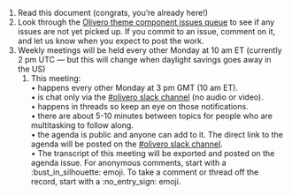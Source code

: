 1. Read this document (congrats, you’re already here!)
2. Look through the [Olivero theme component issues queue](https://www.drupal.org/project/issues/drupal?component=Olivero+theme) to see if any issues are not yet picked up. If you commit to an issue, comment on it, and let us know when you expect to post the work.
3. Weekly meetings will be held every other Monday at 10 am ET (currently 2 pm UTC — but this will change when daylight savings goes away in the US)  
   1. This meeting:  
    • happens every other Monday at 3 pm GMT (10 am ET).  
    • is chat only via the [#olivero slack channel](https://drupal.slack.com/archives/CJT807H7T) (no audio or video).  
    • happens in threads so keep an eye on those notifications.  
    • there are about 5-10 minutes between topics for people who are multitasking to follow along.  
    • the agenda is public and anyone can add to it. The direct link to the agenda will be posted on the [#olivero slack channel](https://drupal.slack.com/archives/CJT807H7T).  
    • The transcript of this meeting will be exported and posted on the agenda issue. For anonymous comments, start with a :bust\_in\_silhouette: emoji. To take a comment or thread off the record, start with a :no\_entry\_sign: emoji.